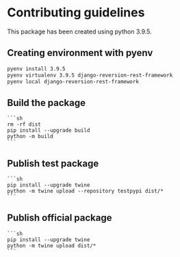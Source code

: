 # Contributing guidelines

This package has been created using python 3.9.5.

## Creating environment with pyenv

```sh
pyenv install 3.9.5
pyenv virtualenv 3.9.5 django-reversion-rest-framework
pyenv local django-reversion-rest-framework
```

## Build the package

    ```sh
    rm -rf dist
    pip install --upgrade build
    python -m build
    ```


## Publish test package

    ```sh
    pip install --upgrade twine
    python -m twine upload --repository testpypi dist/*
    ```


## Publish official package

    ```sh
    pip install --upgrade twine
    python -m twine upload dist/*
    ```
